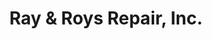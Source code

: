---
title: "Ray & Roys Repair, Inc."
url: /spokane-valley/ray-und-roys-repair-inc/
shop: Autowerkstatt
---